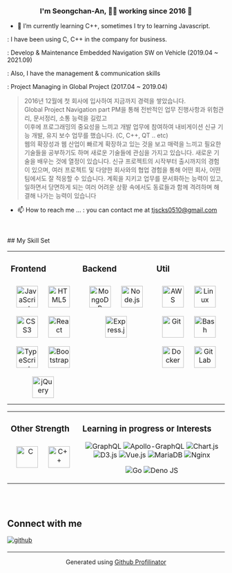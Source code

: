 ### <div align="center">I'm Seongchan-An, 👨‍💻 working since 2016 🚀</div>

- 🌱 I’m currently learning C++, sometimes I try to learning Javascript.

: I have been using C, C++ in the company for business.

: Develop & Maintenance Embedded Navigation SW on Vehicle (2019.04 ~ 2021.09)

: Also, I have the management & communication skills

: Project Managing in Global Project (2017.04 ~ 2019.04)

> 2016년 12월에 첫 회사에 입사하여 지금까지 경력을 쌓았습니다.  
>  Global Project Navigation part PM을 통해 전반적인 업무 진행사항과 위험관리, 문서정리, 소통 능력을 길렀고  
>  이후에 프로그래밍의 중요성을 느끼고 개발 업무에 참여하여 내비게이션 신규 기능 개발, 유지 보수 업무를 했습니다. (C, C++, QT .. etc)  
>  웹의 확장성과 웹 산업이 빠르게 확장하고 있는 것을 보고 매력을 느끼고 필요한 기술들을 공부하기도 하며 새로운 기술들에 관심을 가지고 있습니다. 
>  새로운 기술을 배우는 것에 열정이 있습니다. 신규 프로젝트의 시작부터 출시까지의 경험이 있으며, 여러 프로젝트 및 다양한 회사와의 협업 경험을 통해 어떤 회사, 어떤 팀에서도 잘 적응할 수 있습니다. 계획을 지키고 업무를 문서화하는 능력이 있고, 일하면서 당면하게 되는 여러 어려운 상황 속에서도 동료들과 함께 격려하며 해결해 나가는 능력이 있습니다

- 📫 How to reach me ... : you can contact me at tjscks0510@gmail.com

<br/>

<!-- https://github.com/Ileriayo/markdown-badges -->

<br/>  
## My Skill Set    
<table><tr><td valign="top" width="33%">

### Frontend

<div align="center">

<!-- ![JavaScript](https://img.shields.io/badge/javascript-%23323330.svg?style=for-the-badge&logo=javascript&logoColor=%23F7DF1E)
![HTML5](https://img.shields.io/badge/html5-%23E34F26.svg?style=for-the-badge&logo=html5&logoColor=white)
![CSS3](https://img.shields.io/badge/css3-%231572B6.svg?style=for-the-badge&logo=css3&logoColor=white)
![React](https://img.shields.io/badge/react-%2320232a.svg?style=for-the-badge&logo=react&logoColor=%2361DAFB)
![TypeScript](https://img.shields.io/badge/typescript-%23007ACC.svg?style=for-the-badge&logo=typescript&logoColor=white)
![jQuery](https://img.shields.io/badge/jquery-%230769AD.svg?style=for-the-badge&logo=jquery&logoColor=white) -->

<img style="margin: 10px" src="https://profilinator.rishav.dev/skills-assets/javascript-original.svg" alt="JavaScript" height="50" />  
<img style="margin: 10px" src="https://profilinator.rishav.dev/skills-assets/html5-original-wordmark.svg" alt="HTML5" height="50" />  
<img style="margin: 10px" src="https://profilinator.rishav.dev/skills-assets/css3-original-wordmark.svg" alt="CSS3" height="50" />  
<img style="margin: 10px" src="https://profilinator.rishav.dev/skills-assets/react-original-wordmark.svg" alt="React" height="50" />  
<img style="margin: 10px" src="https://profilinator.rishav.dev/skills-assets/typescript-original.svg" alt="TypeScript" height="50" />  
<img style="margin: 10px" src="https://profilinator.rishav.dev/skills-assets/bootstrap-plain.svg" alt="Bootstrap" height="50" />  
<img style="margin: 10px" src="https://profilinator.rishav.dev/skills-assets/jquery.png" alt="jQuery" height="50" />  
<!-- <img style="margin: 10px" src="https://profilinator.rishav.dev/skills-assets/logo-title.svg" alt="Chart.js" height="50" />  
<img style="margin: 10px" src="https://profilinator.rishav.dev/skills-assets/d3.png" alt="D3.js" height="50" />   -->
</div>

</td><td valign="top" wdth="33%">

### Backend

<div align="center">  
<img style="margin: 10px" src="https://profilinator.rishav.dev/skills-assets/mongodb-original-wordmark.svg" alt="MongoDB" height="50" />  
<img style="margin: 10px" src="https://profilinator.rishav.dev/skills-assets/nodejs-original-wordmark.svg" alt="Node.js" height="50" />  
<!-- <img style="margin: 10px" src="https://profilinator.rishav.dev/skills-assets/linux-original.svg" alt="Linux" height="50" />   -->
<!-- <img style="margin: 10px" src="https://profilinator.rishav.dev/skills-assets/nginx-original.svg" alt="Nginx" height="50" />   -->
<img style="margin: 10px" src="https://profilinator.rishav.dev/skills-assets/express-original-wordmark.svg" alt="Express.js" height="50" />
</div>

</td><td valign="top" width="33%">

### Util

<div align="center">  
<img style="margin: 10px" src="https://profilinator.rishav.dev/skills-assets/amazonwebservices-original-wordmark.svg" alt="AWS" height="50" />  
<img style="margin: 10px" src="https://profilinator.rishav.dev/skills-assets/linux-original.svg" alt="Linux" height="50" />  
<img style="margin: 10px" src="https://profilinator.rishav.dev/skills-assets/git-scm-icon.svg" alt="Git" height="50" />  
<img style="margin: 10px" src="https://profilinator.rishav.dev/skills-assets/gnu_bash-icon.svg" alt="Bash" height="50" />  
<img style="margin: 10px" src="https://profilinator.rishav.dev/skills-assets/docker-original-wordmark.svg" alt="Docker" height="50" />  
<img style="margin: 10px" src="https://profilinator.rishav.dev/skills-assets/gitlab.svg" alt="GitLab" height="50" />

</td></tr></table>

<table><tr><td valign="top" width="33%">

### Other Strength

<div align="center">
<img style="margin: 10px" src="https://profilinator.rishav.dev/skills-assets/c-original.svg" alt="C" height="50" />  
<img style="margin: 10px" src="https://profilinator.rishav.dev/skills-assets/cplusplus-original.svg" alt="C++" height="50" />

</div>
</td><td valign="top">

### Learning in progress or Interests

<div align="center">

![GraphQL](https://img.shields.io/badge/-GraphQL-E10098?style=for-the-badge&logo=graphql&logoColor=white)
![Apollo-GraphQL](https://img.shields.io/badge/-ApolloGraphQL-311C87?style=for-the-badge&logo=apollo-graphql)
![Chart.js](https://img.shields.io/badge/chart.js-F5788D.svg?style=for-the-badge&logo=chart.js&logoColor=white)
![D3.js](https://img.shields.io/static/v1?style=for-the-badge&message=D3.js&color=222222&logo=D3.js&logoColor=F9A03C&label=)
![Vue.js](https://img.shields.io/badge/vuejs-%2335495e.svg?style=for-the-badge&logo=vuedotjs&logoColor=%234FC08D)
![MariaDB](https://img.shields.io/badge/MariaDB-003545?style=for-the-badge&logo=mariadb&logoColor=white)
![Nginx](https://img.shields.io/badge/nginx-%23009639.svg?style=for-the-badge&logo=nginx&logoColor=white)

<!-- ![AmazonAWS](https://img.shields.io/badge/Amazon_AWS-232F3E?style=for-the-badge&logo=AmazonAWS&logoColor=white) -->

![Go](https://img.shields.io/badge/go-%2300ADD8.svg?style=for-the-badge&logo=go&logoColor=white)
![Deno JS](https://img.shields.io/badge/deno%20js-000000?style=for-the-badge&logo=deno&logoColor=white)

</div>
  
<!-- </td><td valign="top" > -->
<!-- ### Experienced

![Java](https://img.shields.io/badge/java-%23ED8B00.svg?style=for-the-badge&logo=java&logoColor=white)
![Qt](https://img.shields.io/badge/Qt-%23217346.svg?style=for-the-badge&logo=Qt&logoColor=white) -->

</td></tr></table>

<br/>
<br/>

## Connect with me

<a href="https://github.com/SeongChan-An" target="_blank">
<img src=https://img.shields.io/badge/github-%2324292e.svg?&style=for-the-badge&logo=github&logoColor=white alt=github style="margin-bottom: 5px;" />
</a>

<br/>

---

<div align="center">Generated using <a href="https://profilinator.rishav.dev/" target="_blank">Github Profilinator</a></div>
